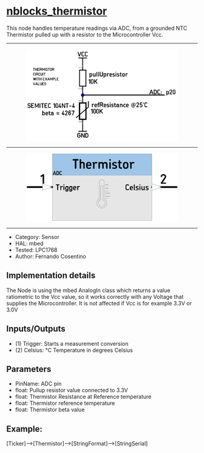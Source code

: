 # [nblocks_thermistor](https://github.com/nBlocksStudioNodes/nblocks_thermistor)
This node handles temperature readings via ADC, from a grounded NTC Thermistor pulled up with a resistor to the Microcontroller Vcc.

----

<p align="center">
<img
src="img/05.PNG"
width = 400
/> 
</p>

----

<p align="center">
 <img
src="img/01.PNG"
width = 400
/>
</p>

----


 *  Category: Sensor
 *  HAL: mbed
 *  Tested: LPC1768
 *  Author: Fernando Cosentino

 ## Implementation details
 The Node is using the mbed AnalogIn class which returns a value ratiometric to the Vcc value, so it works correctly with any Voltage that supplies the Microcontroller. It is not affected if Vcc is for example 3.3V or 3.0V

## Inputs/Outputs
 *  (1) Trigger: Starts a measurement conversion
 *  (2) Celsius:  °C  Temperature in degrees Celsius

## Parameters
 *  PinName: ADC pin
 *  float: Pullup resistor value connected to 3.3V
 *  float: Thermistor Resistance at Reference temperature
 *  float: Thermistor reference temperature
 *  float: Thermistor beta value

## Example:

[Ticker]-->[Thermistor]-->[StringFormat]-->[StringSerial]
